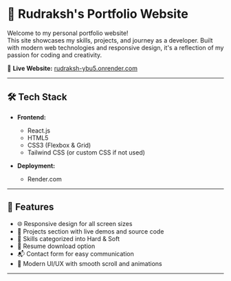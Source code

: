 # 🚀 Rudraksh's Portfolio Website

Welcome to my personal portfolio website!  
This site showcases my skills, projects, and journey as a developer. Built with modern web technologies and responsive design, it's a reflection of my passion for coding and creativity.

🔗 **Live Website:** [rudraksh-ybu5.onrender.com](https://rudraksh-ybu5.onrender.com)

---

## 🛠️ Tech Stack

- **Frontend:**  
  - React.js  
  - HTML5  
  - CSS3 (Flexbox & Grid)  
  - Tailwind CSS (or custom CSS if not used)

- **Deployment:**  
  - Render.com

---

## 📁 Features

- 🌐 Responsive design for all screen sizes  
- 💼 Projects section with live demos and source code  
- 🧠 Skills categorized into Hard & Soft  
- 📄 Resume download option  
- 📬 Contact form for easy communication  
- 📱 Modern UI/UX with smooth scroll and animations

---
